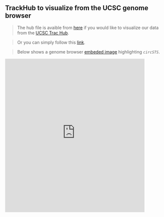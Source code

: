 ## TrackHub to visualize from the UCSC genome browser

> The hub file is avaible from [here](TrackHub/hub.txt) if you would like to visualize our data from the [UCSC Trac Hub](https://genome.ucsc.edu/goldenPath/help/hgTrackHubHelp.html). 

> Or you can simply follow this [link](http://genome-euro.ucsc.edu/cgi-bin/hgTracks?hubUrl=https://www.obgyn.cam.ac.uk/placentome/TrackHub/hub.txt&org=human&db=hg38&position=chrX:7425896-7533786&highlight=hg38.chrX:7514882-7516290).

> Below shows a genome browser [embeded image](http://genome-euro.ucsc.edu/cgi-bin/hgRenderTracks?hubUrl=https://www.obgyn.cam.ac.uk/placentome/TrackHub/hub.txt&org=human&db=hg38&position=chrX:7425896-7533786&hgt.reset=1&highlight=hg38.chrX:7514882-7516290) highlighting _`circSTS`_.

<iframe src="https://genome-euro.ucsc.edu/cgi-bin/hgRenderTracks?hubUrl=https://www.obgyn.cam.ac.uk/placentome/TrackHub/hub.txt&org=human&db=hg38&position=chrX:7425896-7533786&hgt.reset=1&highlight=hg38.chrX:7514882-7516290" width="90%" height="500" style="border:none;" title="UCSC embeded TrackHub"></iframe>
